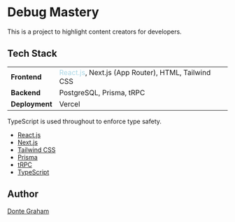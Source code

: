 # Debug Mastery

This is a project to highlight content creators for developers.

## Tech Stack

<table>
  <tr>
    <td><strong>Frontend</strong></td>
    <td><span style="color:lightblue;">React.js</span>, Next.js (App Router), HTML, Tailwind CSS</td>
  </tr>
  <tr>
    <td><strong>Backend</strong></td>
    <td>PostgreSQL, Prisma, tRPC</td>
  </tr>
  <tr>
    <td><strong>Deployment</strong></td>
    <td>Vercel</td>
  </tr>
</table>

TypeScript is used throughout to enforce type safety.

- [React.js](https://react.dev)
- [Next.js](https://nextjs.org)
- [Tailwind CSS](https://tailwindcss.com)
- [Prisma](https://prisma.io)
- [tRPC](https://trpc.io)
- [TypeScript](https://www.typescriptlang.org)

## Author

[Donte Graham](https://www.linkedin.com/in/donte-graham-4671a8117)
